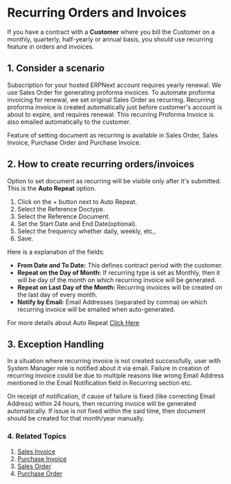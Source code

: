 <!-- add-breadcrumbs -->
# Recurring Orders and Invoices

If you have a contract with a **Customer** where you bill the Customer on a monthly, quarterly, half-yearly or annual basis, you should use recurring feature in orders and invoices.

## 1. Consider a scenario

Subscription for your hosted ERPNext account requires yearly renewal. We use Sales Order for generating proforma invoices. To automate proforma invoicing for renewal, we set original Sales Order as recurring. Recurring proforma invoice is created automatically just before customer's account is about to expire, and requires renewal. This recurring Proforma Invoice is also emailed automatically to the customer.

Feature of setting document as recurring is available in Sales Order, Sales Invoice, Purchase Order and Purchase Invoice.

## 2. How to create recurring orders/invoices
Option to set document as recurring will be visible only after it's submitted. This is the **Auto Repeat** option.

1. Click on the + button next to Auto Repeat.
1. Select the Reference Doctype.
1. Select the Reference Document.
1. Set the Start Date and End Date(optional).
1. Select the frequency whether daily, weekly, etc,.
1. Save.

Here is a explanation of the fields:

* **From Date and To Date:** This defines contract period with the customer.
* **Repeat on the Day of Month:** If recurring type is set as Monthly, then it will be day of the month on which recurring invoice will be generated.
* **Repeat on Last Day of the Month:** Recurring invoices will be created on the last day of every month.
* **Notify by Email:** Email Addresses (separated by comma) on which recurring invoice will be emailed when auto-generated.

For more details about Auto Repeat [Click Here](/docs/user/manual/en/setting-up/automation/auto-repeat)

## 3. Exception Handling

In a situation where recurring invoice is not created successfully, user with System Manager role is notified about it via email. Failure in creation of recurring invoice could be due to multiple reasons like wrong Email Address mentioned in the Email Notification field in Recurring section etc.

On receipt of notification, if cause of failure is fixed (like correcting Email Address) within 24 hours, then recurring invoice will be generated automatically. If issue is not fixed within the said time, then document should be created for that month/year manually.

### 4. Related Topics
1. [Sales Invoice](/docs/user/manual/en/accounts/sales-invoice)
1. [Purchase Invoice](/docs/user/manual/en/accounts/purchase-invoice)
1. [Sales Order](/docs/user/manual/en/selling/sales-order)
1. [Purchase Order](/docs/user/manual/en/buying/purchase-order)
